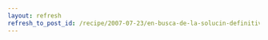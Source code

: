 ```yaml
---
layout: refresh
refresh_to_post_id: /recipe/2007-07-23/en-busca-de-la-solucin-definitiva-para-la-autenticacin
---
```

